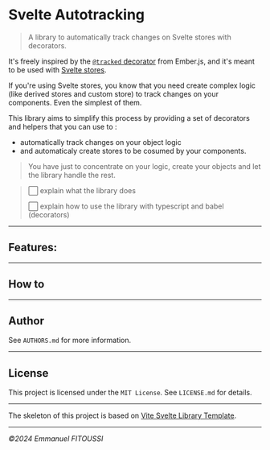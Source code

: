 # Svelte Autotracking

> A library to automatically track changes on Svelte stores with decorators.

It's freely inspired by the [`@tracked` decorator](https://api.emberjs.com/ember/release/functions/@glimmer%2Ftracking/tracked) from Ember.js, and it's meant to be used with [Svelte stores](https://svelte.dev/docs/svelte-store).

If you're using Svelte stores, you know that you need create complex logic (like derived stores and custom store) to track changes on your components. Even the simplest of them.

This library aims to simplify this process by providing a set of decorators and helpers that you can use to :
- automatically track changes on your object logic
- and automaticaly create stores to be cosumed by your components.

> You have just to concentrate on your logic, create your objects and let the library handle the rest.




> ⬜ explain what the library does
>
> ⬜ explain how to use the library with typescript and babel (decorators)



---

## Features:



---

## How to


---

## Author

See `AUTHORS.md` for more information.

---

## License

This project is licensed under the `MIT License`. See `LICENSE.md` for details.

---

The skeleton of this project is based on [Vite Svelte Library Template](https://github.com/yuigoto/vite-svelte-library-template).

---

_&copy;2024 Emmanuel FITOUSSI_

